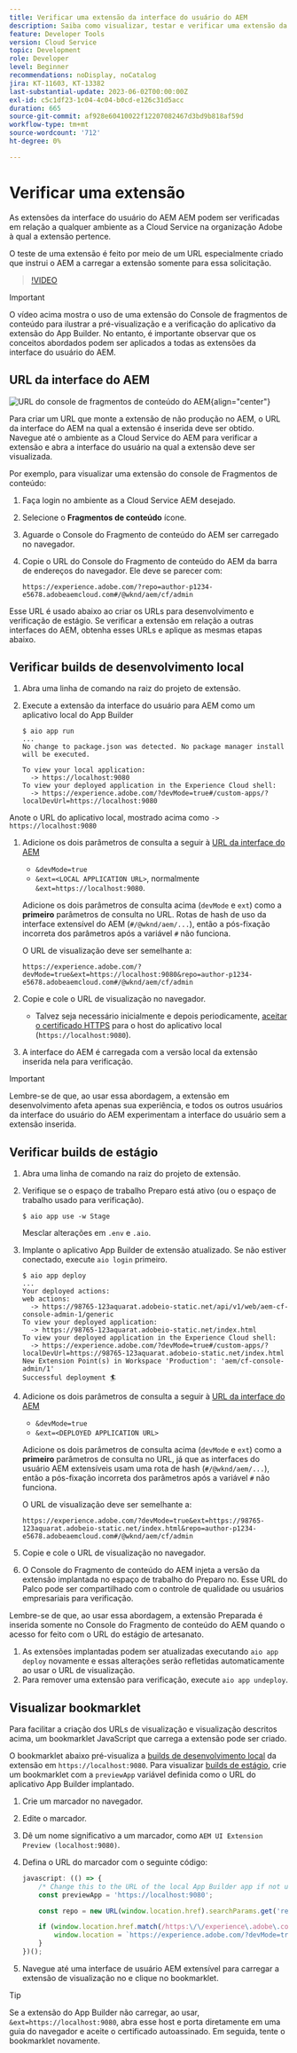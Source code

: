 ```yaml
---
title: Verificar uma extensão da interface do usuário do AEM
description: Saiba como visualizar, testar e verificar uma extensão da interface do usuário do AEM antes de implantar na produção.
feature: Developer Tools
version: Cloud Service
topic: Development
role: Developer
level: Beginner
recommendations: noDisplay, noCatalog
jira: KT-11603, KT-13382
last-substantial-update: 2023-06-02T00:00:00Z
exl-id: c5c1df23-1c04-4c04-b0cd-e126c31d5acc
duration: 665
source-git-commit: af928e60410022f12207082467d3bd9b818af59d
workflow-type: tm+mt
source-wordcount: '712'
ht-degree: 0%

---
```


# Verificar uma extensão

As extensões da interface do usuário do AEM AEM podem ser verificadas em relação a qualquer ambiente as a Cloud Service na organização Adobe à qual a extensão pertence.

O teste de uma extensão é feito por meio de um URL especialmente criado que instrui o AEM a carregar a extensão somente para essa solicitação.

>[!VIDEO](https://video.tv.adobe.com/v/3412877?quality=12&learn=on)

>[!IMPORTANT]
>
> O vídeo acima mostra o uso de uma extensão do Console de fragmentos de conteúdo para ilustrar a pré-visualização e a verificação do aplicativo da extensão do App Builder. No entanto, é importante observar que os conceitos abordados podem ser aplicados a todas as extensões da interface do usuário do AEM.

## URL da interface do AEM

![URL do console de fragmentos de conteúdo do AEM](./assets/verify/content-fragment-console-url.png){align="center"}

Para criar um URL que monte a extensão de não produção no AEM, o URL da interface do AEM na qual a extensão é inserida deve ser obtido. Navegue até o ambiente as a Cloud Service do AEM para verificar a extensão e abra a interface do usuário na qual a extensão deve ser visualizada.

Por exemplo, para visualizar uma extensão do console de Fragmentos de conteúdo:

1. Faça login no ambiente as a Cloud Service AEM desejado.
2. Selecione o __Fragmentos de conteúdo__ ícone.
3. Aguarde o Console do Fragmento de conteúdo do AEM ser carregado no navegador.
4. Copie o URL do Console do Fragmento de conteúdo do AEM da barra de endereços do navegador. Ele deve se parecer com:

   ```
   https://experience.adobe.com/?repo=author-p1234-e5678.adobeaemcloud.com#/@wknd/aem/cf/admin
   ```

Esse URL é usado abaixo ao criar os URLs para desenvolvimento e verificação de estágio. Se verificar a extensão em relação a outras interfaces do AEM, obtenha esses URLs e aplique as mesmas etapas abaixo.

## Verificar builds de desenvolvimento local

1. Abra uma linha de comando na raiz do projeto de extensão.
1. Execute a extensão da interface do usuário para AEM como um aplicativo local do App Builder

   ```shell
   $ aio app run
   ...
   No change to package.json was detected. No package manager install will be executed.
   
   To view your local application:
     -> https://localhost:9080
   To view your deployed application in the Experience Cloud shell:
     -> https://experience.adobe.com/?devMode=true#/custom-apps/?localDevUrl=https://localhost:9080
   ```

Anote o URL do aplicativo local, mostrado acima como `-> https://localhost:9080`

1. Adicione os dois parâmetros de consulta a seguir à [URL da interface do AEM](#aem-ui-url)
   + `&devMode=true`
   + `&ext=<LOCAL APPLICATION URL>`, normalmente `&ext=https://localhost:9080`.

   Adicione os dois parâmetros de consulta acima (`devMode` e `ext`) como a __primeiro__ parâmetros de consulta no URL. Rotas de hash de uso da interface extensível do AEM (`#/@wknd/aem/...`), então a pós-fixação incorreta dos parâmetros após a variável `#` não funciona.

   O URL de visualização deve ser semelhante a:

   ```
   https://experience.adobe.com/?devMode=true&ext=https://localhost:9080&repo=author-p1234-e5678.adobeaemcloud.com#/@wknd/aem/cf/admin
   ```

2. Copie e cole o URL de visualização no navegador.

   + Talvez seja necessário inicialmente e depois periodicamente, [aceitar o certificado HTTPS](https://developer.adobe.com/uix/docs/services/aem-cf-console-admin/extension-development/#accepting-the-certificate-first-time-users) para o host do aplicativo local (`https://localhost:9080`).

3. A interface do AEM é carregada com a versão local da extensão inserida nela para verificação.

>[!IMPORTANT]
>
>Lembre-se de que, ao usar essa abordagem, a extensão em desenvolvimento afeta apenas sua experiência, e todos os outros usuários da interface do usuário do AEM experimentam a interface do usuário sem a extensão inserida.

## Verificar builds de estágio

1. Abra uma linha de comando na raiz do projeto de extensão.
1. Verifique se o espaço de trabalho Preparo está ativo (ou o espaço de trabalho usado para verificação).

   ```shell
   $ aio app use -w Stage
   ```

   Mesclar alterações em `.env` e `.aio`.

1. Implante o aplicativo App Builder de extensão atualizado. Se não estiver conectado, execute `aio login` primeiro.

   ```shell
   $ aio app deploy
   ...
   Your deployed actions:
   web actions:
     -> https://98765-123aquarat.adobeio-static.net/api/v1/web/aem-cf-console-admin-1/generic 
   To view your deployed application:
     -> https://98765-123aquarat.adobeio-static.net/index.html
   To view your deployed application in the Experience Cloud shell:
     -> https://experience.adobe.com/?devMode=true#/custom-apps/?localDevUrl=https://98765-123aquarat.adobeio-static.net/index.html
   New Extension Point(s) in Workspace 'Production': 'aem/cf-console-admin/1'
   Successful deployment 🏄
   ```

1. Adicione os dois parâmetros de consulta a seguir à [URL da interface do AEM](#aem-ui-url)
   + `&devMode=true`
   + `&ext=<DEPLOYED APPLICATION URL>`

   Adicione os dois parâmetros de consulta acima (`devMode` e `ext`) como a __primeiro__ parâmetros de consulta no URL, já que as interfaces do usuário AEM extensíveis usam uma rota de hash (`#/@wknd/aem/...`), então a pós-fixação incorreta dos parâmetros após a variável `#` não funciona.

   O URL de visualização deve ser semelhante a:

   ```
   https://experience.adobe.com/?devMode=true&ext=https://98765-123aquarat.adobeio-static.net/index.html&repo=author-p1234-e5678.adobeaemcloud.com#/@wknd/aem/cf/admin
   ```

1. Copie e cole o URL de visualização no navegador.
1. O Console do Fragmento de conteúdo do AEM injeta a versão da extensão implantada no espaço de trabalho do Preparo no. Esse URL do Palco pode ser compartilhado com o controle de qualidade ou usuários empresariais para verificação.

Lembre-se de que, ao usar essa abordagem, a extensão Preparada é inserida somente no Console do Fragmento de conteúdo do AEM quando o acesso for feito com o URL do estágio de artesanato.

1. As extensões implantadas podem ser atualizadas executando `aio app deploy` novamente e essas alterações serão refletidas automaticamente ao usar o URL de visualização.
1. Para remover uma extensão para verificação, execute `aio app undeploy`.

## Visualizar bookmarklet

Para facilitar a criação dos URLs de visualização e visualização descritos acima, um bookmarklet JavaScript que carrega a extensão pode ser criado.

O bookmarklet abaixo pré-visualiza a [builds de desenvolvimento local](#verify-local-development-builds) da extensão em `https://localhost:9080`. Para visualizar [builds de estágio](#verify-stage-builds), crie um bookmarklet com a `previewApp` variável definida como o URL do aplicativo App Builder implantado.

1. Crie um marcador no navegador.
2. Edite o marcador.
3. Dê um nome significativo a um marcador, como `AEM UI Extension Preview (localhost:9080)`.
4. Defina o URL do marcador com o seguinte código:

   ```javascript
   javascript: (() => {
       /* Change this to the URL of the local App Builder app if not using https://localhost:9080 */
       const previewApp = 'https://localhost:9080';
   
       const repo = new URL(window.location.href).searchParams.get('repo');
   
       if (window.location.href.match(/https:\/\/experience\.adobe\.com\/.*\/aem\/cf\/(editor|admin)\/.*/i)) {
           window.location = `https://experience.adobe.com/?devMode=true&ext=${previewApp}&repo=${repo}${window.location.hash}`;
       } 
   })();
   ```

5. Navegue até uma interface de usuário AEM extensível para carregar a extensão de visualização no e clique no bookmarklet.

>[!TIP]
>
> Se a extensão do App Builder não carregar, ao usar, `&ext=https://localhost:9080`, abra esse host e porta diretamente em uma guia do navegador e aceite o certificado autoassinado. Em seguida, tente o bookmarklet novamente.
